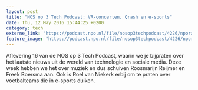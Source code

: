 ```yaml
---
layout: post
title: "NOS op 3 Tech Podcast: VR-concerten, Qrash en e-sports"
date: Thu, 12 May 2016 15:44:25 +0200
category: tech
externe_link: "https://podcast.npo.nl/file/nosop3techpodcast/4226/nporadio1_nosop3techpodcast_20160512_nos-op-3-tech-podcast-vr-concerten-qrash-en-e-sports.mp3"
feature_image: "https://podcast.npo.nl/file/nosop3techpodcast/4226/nporadio1_nosop3techpodcast_20160512_nos-op-3-tech-podcast-vr-concerten-qrash-en-e-sports.mp3"
---
```


Aflevering 16 van de NOS op 3 Tech Podcast, waarin we je bijpraten over het laatste nieuws uit de wereld van technologie en sociale media. Deze week hebben we het over muziek en dus schuiven Roosmarijn Reijmer en Freek Boersma aan. Ook is Roel van Niekerk erbij om te praten over voetbalteams die in e-sports duiken.<img src="http://feeds.feedburner.com/~r/nosop3-tech-podcast/~4/aSjhBXH8hDg" height="1" width="1" alt=""/>

